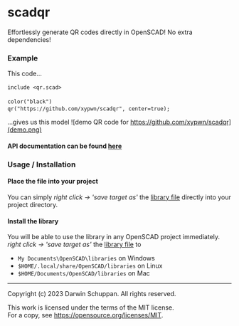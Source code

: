 # scadqr
Effortlessly generate QR codes directly in OpenSCAD! No extra dependencies!

### Example
This code...
```scad
include <qr.scad>

color("black")
qr("https://github.com/xypwn/scadqr", center=true);
```
...gives us this model
![demo QR code for https://github.com/xypwn/scadqr](demo.png)

#### API documentation can be found [here](API.md)

### Usage / Installation
#### Place the file into your project
You can simply *right click -> 'save target as'* the [library file](https://raw.githubusercontent.com/xypwn/scadqr/main/LICENSE) directly into your project directory.

#### Install the library
You will be able to use the library in any OpenSCAD project immediately.
*right click -> 'save target as'* the [library file](https://raw.githubusercontent.com/xypwn/scadqr/main/LICENSE) to
- `My Documents\OpenSCAD\libraries` on Windows
- `$HOME/.local/share/OpenSCAD/libraries` on Linux
- `$HOME/Documents/OpenSCAD/libraries` on Mac

---
Copyright (c) 2023 Darwin Schuppan. All rights reserved.

This work is licensed under the terms of the MIT license.  
For a copy, see <https://opensource.org/licenses/MIT>.
